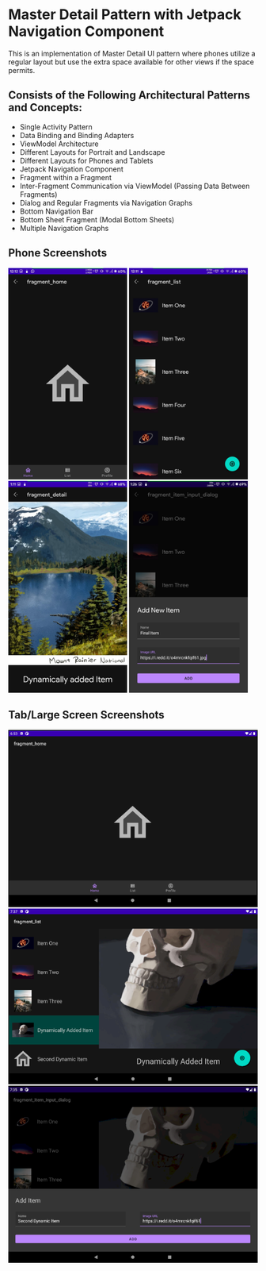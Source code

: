 # Master Detail Pattern with Jetpack Navigation Component
This is an implementation of Master Detail UI pattern where phones utilize a regular layout but use the extra space available for other views if the space permits.

## Consists of the Following Architectural Patterns and Concepts:
- Single Activity Pattern
- Data Binding and Binding Adapters
- ViewModel Architecture
- Different Layouts for Portrait and Landscape
- Different Layouts for Phones and Tablets
- Jetpack Navigation Component
- Fragment within a Fragment
- Inter-Fragment Communication via ViewModel (Passing Data Between Fragments)
- Dialog and Regular Fragments via Navigation Graphs
- Bottom Navigation Bar
- Bottom Sheet Fragment (Modal Bottom Sheets)
- Multiple Navigation Graphs

## Phone Screenshots
<img src="screens/phoneHome.jpg" width="240">
<img src="screens/phoneList.jpg" width="240">
<img src="screens/phoneDetail.jpg" width="240">
<img src="screens/phoneBottomSheet.jpg" width="240"><br/>

## Tab/Large Screen Screenshots
![Home Fragment](screens/tabHome.png)
![List Master Fragment with Detail Fragment](screens/tabList.png)
![Modal Input Bottom Sheet](screens/tabBottomSheet.png)